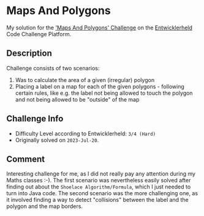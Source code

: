 # Maps And Polygons

My solution for the ['Maps And Polygons' Challenge](https://platform.entwicklerheld.de/challenge/maps-and-polygons?technology=java) on the [Entwicklerheld](https://platform.entwicklerheld.de/) Code Challenge Platform.

Description
---
Challenge consists of two scenarios: 
1) Was to calculate the area of a given (irregular) polygon
2) Placing a label on a map for each of the given polygons - following certain rules, like e.g. the label not being allowed to touch the polygon and not being allowed to be "outside" of the map

Challenge Info
---
* Difficulty Level according to Entwicklerheld: `3/4 (Hard)`
* Originally solved on `2023-Jul-20`.

Comment
---
Interesting challenge for me, as I did not really pay any attention during my Maths classes :-).
The first scenario was nevertheless easily solved after finding out about the `Shoelace Algorithm/Formula`, which I just needed to turn into Java code.
The second scenario was the more challenging one, as it involved finding a way to detect "collisions" between the label and the polygon and the map borders.